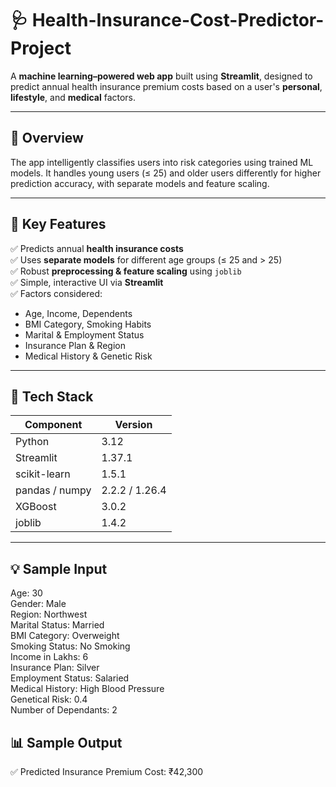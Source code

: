 # 🩺 Health-Insurance-Cost-Predictor-Project

A **machine learning–powered web app** built using **Streamlit**, designed to predict annual health insurance premium costs based on a user's **personal**, **lifestyle**, and **medical** factors.

---

## 🌟 Overview

The app intelligently classifies users into risk categories using trained ML models. It handles young users (≤ 25) and older users differently for higher prediction accuracy, with separate models and feature scaling.

---

## 🚀 Key Features

✅ Predicts annual **health insurance costs**  
✅ Uses **separate models** for different age groups (≤ 25 and > 25)  
✅ Robust **preprocessing & feature scaling** using `joblib`  
✅ Simple, interactive UI via **Streamlit**  
✅ Factors considered:

- Age, Income, Dependents  
- BMI Category, Smoking Habits  
- Marital & Employment Status  
- Insurance Plan & Region  
- Medical History & Genetic Risk  

---

## 🧠 Tech Stack

| Component       | Version     |
|----------------|-------------|
| Python          | 3.12        |
| Streamlit       | 1.37.1      |
| scikit-learn    | 1.5.1       |
| pandas / numpy  | 2.2.2 / 1.26.4 |
| XGBoost         | 3.0.2       |
| joblib          | 1.4.2       |

---

## 💡 Sample Input

Age: 30  
Gender: Male  
Region: Northwest  
Marital Status: Married  
BMI Category: Overweight  
Smoking Status: No Smoking  
Income in Lakhs: 6  
Insurance Plan: Silver  
Employment Status: Salaried  
Medical History: High Blood Pressure  
Genetical Risk: 0.4  
Number of Dependants: 2  

## 📊 Sample Output 
✅ Predicted Insurance Premium Cost: ₹42,300 




